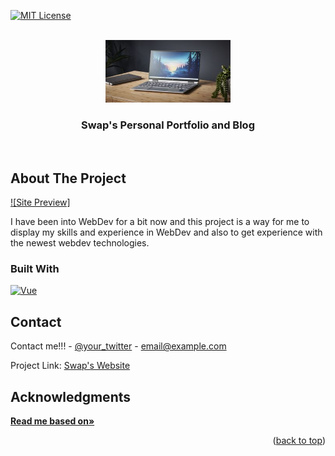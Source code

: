 <a id="readme-top"></a>
[![MIT License][license-shield]][license-url]



<!-- PROJECT LOGO -->
<br />
<div align="center">
  <a href="https://github.com/othneildrew/Best-README-Template">
    <img src="readme/logo.png" alt="Logo" width="200" height="100">
  </a>

  <h3 align="center">Swap's Personal Portfolio and Blog</h3>

  <p align="center">
    <br />
    
</div>
<!-- ABOUT THE PROJECT -->

## About The Project

[![Site Preview]](https://swapdevs.com)

I have been into WebDev for a bit now and this project is a way for me to display my skills and experience in WebDev and also to get experience with the newest webdev technologies.




### Built With
[![Vue][Vue.js]][Vue-url]



<!-- CONTACT -->
## Contact

Contact me!!! - [@your_twitter](https://twitter.com/your_username) - email@example.com

Project Link: [Swap's Website](https://github.com/Pogo-Bash/Portfolio/)

<!-- ACKNOWLEDGMENTS -->
## Acknowledgments
<a href="https://github.com/othneildrew/Best-README-Template"><strong>Read me based on»</strong></a>



<p align="right">(<a href="#readme-top">back to top</a>)</p>






[license-shield]: https://img.shields.io/github/license/othneildrew/Best-README-Template.svg?style=for-the-badge
[license-url]: https://github.com/othneildrew/Best-README-Template/blob/master/LICENSE.txt
[Vue.js]: https://img.shields.io/badge/Vue.js-35495E?style=for-the-badge&logo=vuedotjs&logoColor=4FC08D
[Vue-url]: https://vuejs.org/
